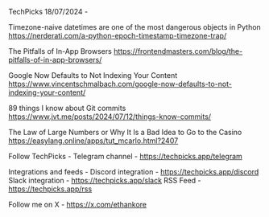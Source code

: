 TechPicks 18/07/2024 -

Timezone-naive datetimes are one of the most dangerous objects in Python
https://nerderati.com/a-python-epoch-timestamp-timezone-trap/

The Pitfalls of In-App Browsers
https://frontendmasters.com/blog/the-pitfalls-of-in-app-browsers/

Google Now Defaults to Not Indexing Your Content
https://www.vincentschmalbach.com/google-now-defaults-to-not-indexing-your-content/

89 things I know about Git commits
https://www.jvt.me/posts/2024/07/12/things-know-commits/

The Law of Large Numbers or Why It Is a Bad Idea to Go to the Casino
https://easylang.online/apps/tut_mcarlo.html?2407

Follow TechPicks -
Telegram channel - https://techpicks.app/telegram

Integrations and feeds -
Discord integration - https://techpicks.app/discord
Slack integration - https://techpicks.app/slack
RSS Feed - https://techpicks.app/rss

Follow me on X - https://x.com/ethankore